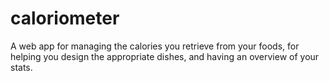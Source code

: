 # caloriometer
A web app for managing the calories you retrieve from your foods, for helping you design the appropriate dishes, and having an overview of your stats.
